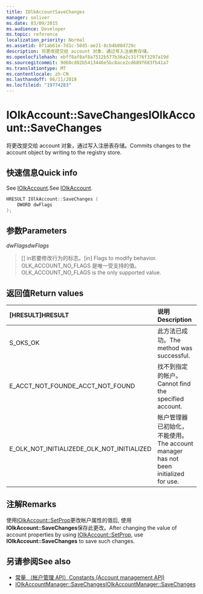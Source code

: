 ```yaml
---
title: IOlkAccountSaveChanges
manager: soliver
ms.date: 03/09/2015
ms.audience: Developer
ms.topic: reference
localization_priority: Normal
ms.assetid: 8f1ab61e-7d1c-50d5-ae21-8cb4b08d729c
description: 将更改提交给 account 对象，通过写入注册表存储。
ms.openlocfilehash: ebff8af8af8a7512b577b36a2c31f76f3297a19d
ms.sourcegitcommit: 9d60cd82b5413446e5bc8ace2cd689f683fb41a7
ms.translationtype: MT
ms.contentlocale: zh-CN
ms.lasthandoff: 06/11/2018
ms.locfileid: "19774283"
---
```

# <a name="iolkaccountsavechanges"></a><span data-ttu-id="4ca2e-103">IOlkAccount::SaveChanges</span><span class="sxs-lookup"><span data-stu-id="4ca2e-103">IOlkAccount::SaveChanges</span></span>

<span data-ttu-id="4ca2e-104">将更改提交给 account 对象，通过写入注册表存储。</span><span class="sxs-lookup"><span data-stu-id="4ca2e-104">Commits changes to the account object by writing to the registry store.</span></span>
  
## <a name="quick-info"></a><span data-ttu-id="4ca2e-105">快速信息</span><span class="sxs-lookup"><span data-stu-id="4ca2e-105">Quick info</span></span>

<span data-ttu-id="4ca2e-106">See [IOlkAccount](iolkaccount.md).</span><span class="sxs-lookup"><span data-stu-id="4ca2e-106">See [IOlkAccount](iolkaccount.md).</span></span>
  
```cpp
HRESULT IOlkAccount::SaveChanges (  
    DWORD dwFlags 
); 
```

## <a name="parameters"></a><span data-ttu-id="4ca2e-107">参数</span><span class="sxs-lookup"><span data-stu-id="4ca2e-107">Parameters</span></span>

<span data-ttu-id="4ca2e-108">_dwFlags_</span><span class="sxs-lookup"><span data-stu-id="4ca2e-108">_dwFlags_</span></span>
  
> <span data-ttu-id="4ca2e-109">[] in若要修改行为的标志。</span><span class="sxs-lookup"><span data-stu-id="4ca2e-109">[in] Flags to modify behavior.</span></span> <span data-ttu-id="4ca2e-110">OLK_ACCOUNT_NO_FLAGS 是唯一受支持的值。</span><span class="sxs-lookup"><span data-stu-id="4ca2e-110">OLK_ACCOUNT_NO_FLAGS is the only supported value.</span></span>
    
## <a name="return-values"></a><span data-ttu-id="4ca2e-111">返回值</span><span class="sxs-lookup"><span data-stu-id="4ca2e-111">Return values</span></span>

|<span data-ttu-id="4ca2e-112">**[HRESULT]**</span><span class="sxs-lookup"><span data-stu-id="4ca2e-112">**HRESULT**</span></span>|<span data-ttu-id="4ca2e-113">**说明**</span><span class="sxs-lookup"><span data-stu-id="4ca2e-113">**Description**</span></span>|
|:-----|:-----|
|<span data-ttu-id="4ca2e-114">S_OK</span><span class="sxs-lookup"><span data-stu-id="4ca2e-114">S_OK</span></span>  <br/> |<span data-ttu-id="4ca2e-115">此方法已成功。</span><span class="sxs-lookup"><span data-stu-id="4ca2e-115">The method was successful.</span></span>  <br/> |
|<span data-ttu-id="4ca2e-116">E_ACCT_NOT_FOUND</span><span class="sxs-lookup"><span data-stu-id="4ca2e-116">E_ACCT_NOT_FOUND</span></span>  <br/> |<span data-ttu-id="4ca2e-117">找不到指定的帐户。</span><span class="sxs-lookup"><span data-stu-id="4ca2e-117">Cannot find the specified account.</span></span>  <br/> |
|<span data-ttu-id="4ca2e-118">E_OLK_NOT_INITIALIZED</span><span class="sxs-lookup"><span data-stu-id="4ca2e-118">E_OLK_NOT_INITIALIZED</span></span>  <br/> |<span data-ttu-id="4ca2e-119">帐户管理器已初始化，不能使用。</span><span class="sxs-lookup"><span data-stu-id="4ca2e-119">The account manager has not been initialized for use.</span></span>  <br/> |
   
## <a name="remarks"></a><span data-ttu-id="4ca2e-120">注解</span><span class="sxs-lookup"><span data-stu-id="4ca2e-120">Remarks</span></span>

<span data-ttu-id="4ca2e-121">使用[IOlkAccount::SetProp](iolkaccount-setprop.md)更改帐户属性的值后, 使用**IOlkAccount::SaveChanges**保存此更改。</span><span class="sxs-lookup"><span data-stu-id="4ca2e-121">After changing the value of account properties by using [IOlkAccount::SetProp](iolkaccount-setprop.md), use **IOlkAccount::SaveChanges** to save such changes.</span></span> 
  
## <a name="see-also"></a><span data-ttu-id="4ca2e-122">另请参阅</span><span class="sxs-lookup"><span data-stu-id="4ca2e-122">See also</span></span>

- [<span data-ttu-id="4ca2e-123">常量 （帐户管理 API）</span><span class="sxs-lookup"><span data-stu-id="4ca2e-123">Constants (Account management API)</span></span>](constants-account-management-api.md) 
- [<span data-ttu-id="4ca2e-124">IOlkAccountManager::SaveChanges</span><span class="sxs-lookup"><span data-stu-id="4ca2e-124">IOlkAccountManager::SaveChanges</span></span>](iolkaccountmanager-savechanges.md)

